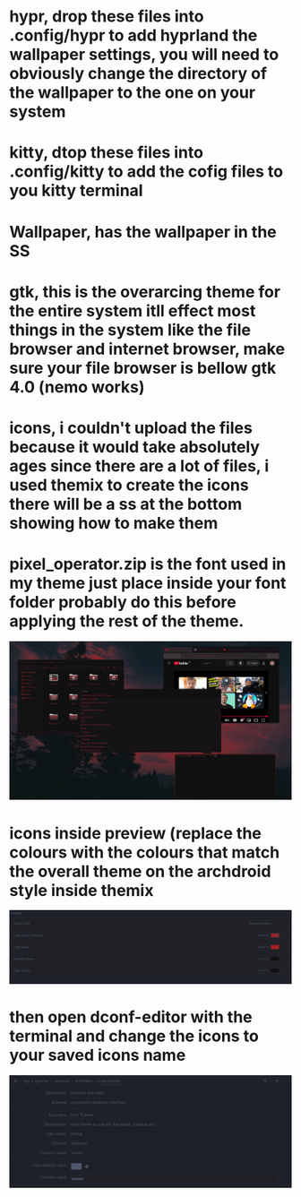# hypr, drop these files into .config/hypr to add hyprland the wallpaper settings, you will need to obviously change the directory of the wallpaper to the one on your system
# kitty, dtop these files into .config/kitty to add the cofig files to you kitty terminal
# Wallpaper, has the wallpaper in the SS 
# gtk, this is the overarcing theme for the entire system itll effect most things in the system like the file browser and internet browser, make sure your file browser is bellow gtk 4.0 (nemo works)
# icons, i couldn't upload the files because it would take absolutely ages since there are a lot of files, i used themix to create the icons there will be a ss at the bottom showing how to make them
# pixel_operator.zip is the font used in my theme just place inside your font folder probably do this before applying the rest of the theme.

<img src="/previewimage.png" alt="preview" title="preview">

# icons inside preview (replace the colours with the colours that match the overall theme on the archdroid style inside themix

<img src="/iconpreview.png" alt="preview" title="preview">

# then open dconf-editor with the terminal and change the icons to your saved icons name

<img src="/dconfpreview.png" alt="preview" title="preview">
